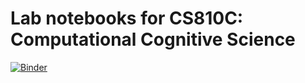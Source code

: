 # Lab notebooks for CS810C: Computational Cognitive Science

[![Binder](https://mybinder.org/badge_logo.svg)](https://mybinder.org/v2/gh/markkho/cs810c-fall23-labs/HEAD)
